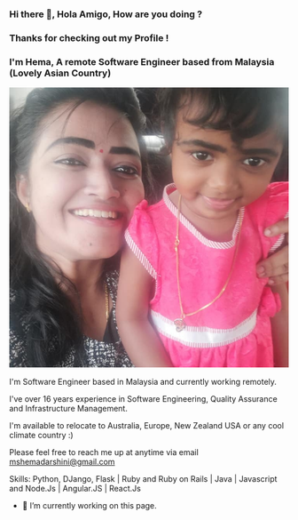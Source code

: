 ### Hi there 👋, Hola Amigo, How are you doing ?
### Thanks for checking out my Profile !
### I'm Hema, A remote Software Engineer based from Malaysia (Lovely Asian Country)
![I am GitHub Readme Generator's creator](https://github.com/mshemadarshini/mshemadarshini/blob/main/My%20daughter%20Saaranya%20and%20mE%20.jpg)

I'm Software Engineer based in Malaysia and currently working remotely. 

I've over 16 years experience in Software Engineering, Quality Assurance and Infrastructure Management. 

I'm available to relocate to Australia, Europe, New Zealand USA or any cool climate country :)

Please feel free to reach me up at anytime via email mshemadarshini@gmail.com 


Skills: Python, DJango, Flask  | Ruby and Ruby on Rails | Java | Javascript and Node.Js | Angular.JS | React.Js 

- 🔭 I’m currently working on this page. 





